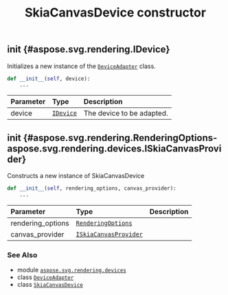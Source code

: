 ﻿---
title: SkiaCanvasDevice constructor
second_title: Aspose.SVG for Python via .NET API References
description: 
type: docs
weight: 10
url: /python-net/aspose.svg.rendering.devices/skiacanvasdevice/__init__/
is_root: false
---

## __init__ {#aspose.svg.rendering.IDevice}

Initializes a new instance of the [`DeviceAdapter`](/svg/python-net/aspose.svg.rendering/deviceadapter) class.



```python
def __init__(self, device):
    ...
```


| Parameter | Type | Description |
| :- | :- | :- |
| device | [`IDevice`](/svg/python-net/aspose.svg.rendering/idevice) | The device to be adapted. |


## __init__ {#aspose.svg.rendering.RenderingOptions-aspose.svg.rendering.devices.ISkiaCanvasProvider}

Constructs a new instance of SkiaCanvasDevice



```python
def __init__(self, rendering_options, canvas_provider):
    ...
```


| Parameter | Type | Description |
| :- | :- | :- |
| rendering_options | [`RenderingOptions`](/svg/python-net/aspose.svg.rendering/renderingoptions) |  |
| canvas_provider | [`ISkiaCanvasProvider`](/svg/python-net/aspose.svg.rendering.devices/iskiacanvasprovider) |  |



### See Also
* module [`aspose.svg.rendering.devices`](../../)
* class [`DeviceAdapter`](/svg/python-net/aspose.svg.rendering/deviceadapter)
* class [`SkiaCanvasDevice`](/svg/python-net/aspose.svg.rendering.devices/skiacanvasdevice)
